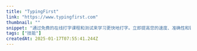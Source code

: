 ```yaml
---
title: "TypingFirst"
link: "https://www.typingfirst.com"
thumbnail: ""
snippet: "通过免费的在线打字课程和测试来学习更快地打字。立即提高您的速度、准确性和键盘操作技能！"
tags: ["技能"]
createdAt: 2025-01-17T07:55:41.244Z
---
```

